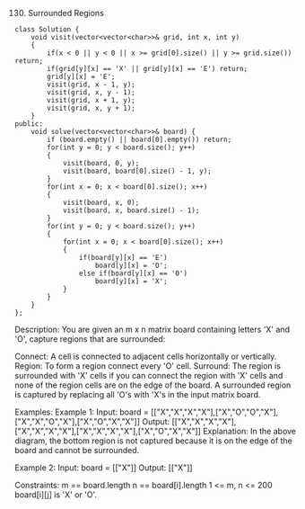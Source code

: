 130. Surrounded Regions
```
class Solution {
    void visit(vector<vector<char>>& grid, int x, int y)
    {
        if(x < 0 || y < 0 || x >= grid[0].size() || y >= grid.size()) return;
        if(grid[y][x] == 'X' || grid[y][x] == 'E') return;
        grid[y][x] = 'E';
        visit(grid, x - 1, y);
        visit(grid, x, y - 1);
        visit(grid, x + 1, y);
        visit(grid, x, y + 1);
    }
public:
    void solve(vector<vector<char>>& board) {
        if (board.empty() || board[0].empty()) return;
        for(int y = 0; y < board.size(); y++)
        {
            visit(board, 0, y);
            visit(board, board[0].size() - 1, y);
        }
        for(int x = 0; x < board[0].size(); x++)
        {
            visit(board, x, 0);
            visit(board, x, board.size() - 1);
        }
        for(int y = 0; y < board.size(); y++)
        {
            for(int x = 0; x < board[0].size(); x++)
            {
                if(board[y][x] == 'E')
                    board[y][x] = 'O';
                else if(board[y][x] == 'O')
                    board[y][x] = 'X';
            }
        }
    }
};
```

Description:
You are given an m x n matrix board containing letters 'X' and 'O', capture regions that are surrounded:

Connect: A cell is connected to adjacent cells horizontally or vertically.
Region: To form a region connect every 'O' cell.
Surround: The region is surrounded with 'X' cells if you can connect the region with 'X' cells and none of the region cells are on the edge of the board.
A surrounded region is captured by replacing all 'O's with 'X's in the input matrix board.

Examples:
Example 1:
Input: board = [["X","X","X","X"],["X","O","O","X"],["X","X","O","X"],["X","O","X","X"]]
Output: [["X","X","X","X"],["X","X","X","X"],["X","X","X","X"],["X","O","X","X"]]
Explanation:
In the above diagram, the bottom region is not captured because it is on the edge of the board and cannot be surrounded.

Example 2:
Input: board = [["X"]]
Output: [["X"]]

 
Constraints:
m == board.length
n == board[i].length
1 <= m, n <= 200
board[i][j] is 'X' or 'O'.
